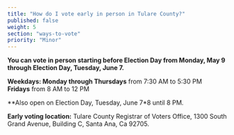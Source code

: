 ```yaml
---
title: "How do I vote early in person in Tulare County?"
published: false
weight: 5
section: "ways-to-vote"
priority: "Minor"
---
```


**You can vote in person starting before Election Day from Monday, May 9 through Election Day, Tuesday, June 7.**  

**Weekdays: Monday through Thursdays** from 7:30 AM to 5:30 PM  
            **Fridays** from 8 AM to 12 PM  

**Also open on Election Day, Tuesday, June 7*8 until 8 PM.  

**Early voting location:** Tulare County Registrar of Voters Office, 1300 South Grand Avenue, Building C, Santa Ana, Ca 92705.  
